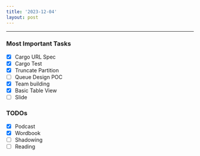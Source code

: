 ```yaml
---
title: '2023-12-04'
layout: post
---
```


---

### Most Important Tasks

- [x] Cargo URL Spec
- [x] Cargo Test
- [x] Truncate Partition
- [ ] Queue Design POC
- [x] Team building
- [x] Basic Table View
- [ ] Slide

### TODOs

- [x] Podcast
- [x] Wordbook
- [ ] Shadowing
- [ ] Reading
